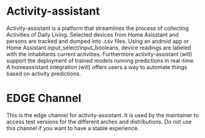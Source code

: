 # Activity-assistant
Activity-assistant is a platform that streamlines the process of collecting Activities of Daily Living. Selected devices from Home Asisstant and persons are tracked and dumped into .csv files. Using an android app or Home Assistant input_select/input_booleans, device readings are labeled with the inhabitants current activities. Furthermore activity-assistant (will) support the deployment of trained models running predictions in real-time. A homeassistant integration (will) offers users a way to automate things based on activity predictions.

# EDGE Channel
This is the edge channel for activity-assistant. It is used by the maintainer to access test versions for the different arches and distributions. Do not use this channel if you want to have a stable experience.